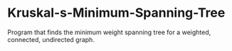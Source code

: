 # Kruskal-s-Minimum-Spanning-Tree
Program that finds the minimum weight spanning tree for a weighted, connected, undirected graph.
